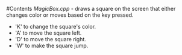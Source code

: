 #Contents
*MagicBox.cpp* - draws a square on the screen that either changes color or moves based on the key pressed.
- 'K' to change the square's color.
- 'A' to move the square left.
- 'D' to move the square right.
- 'W' to make the square jump.